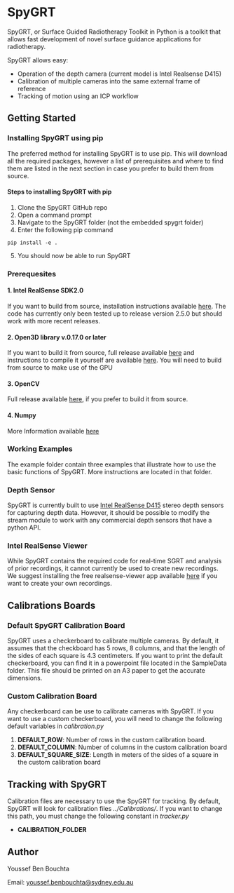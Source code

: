 # SpyGRT

SpyGRT, or Surface Guided Radiotherapy Toolkit in Python is a toolkit that allows fast development of novel surface guidance applications for radiotherapy. 

SpyGRT allows easy: 
- Operation of the depth camera (current model is Intel Realsense D415)
- Calibration of multiple cameras into the same external frame of reference
- Tracking of motion using an ICP workflow 

## Getting Started

### Installing SpyGRT using pip
The preferred method for installing SpyGRT is to use pip. This will download all the required packages, however a list of prerequisites and where to find them are listed in the next section in case you prefer to build them from source.

#### Steps to installing SpyGRT with pip

  1. Clone the SpyGRT GitHub repo
  2. Open a command prompt 
  3. Navigate to the SpyGRT folder (not the embedded spygrt folder)
  4. Enter the following pip command
  
```
pip install -e . 
```
  5. You should now be able to run SpyGRT

### Prerequesites

#### 1. Intel RealSense SDK2.0 

If you want to build from source, installation instructions available [here](https://github.com/IntelRealSense/librealsense). The code has currently only been tested up to release version 2.5.0 but should work with more recent releases. 

#### 2. Open3D library v.0.17.0 or later

If you want to build it from source, full release available [here](https://github.com/PointCloudLibrary/pcl/releases) and instructions to compile it yourself are available [here](http://www.open3d.org/docs/release/getting_started.html).
You will need to build from source to make use of the GPU

#### 3. OpenCV 

Full release available [here](https://opencv.org/releases/), if you prefer to build it from source. 

#### 4. Numpy
More Information available [here](https://numpy.org/install/)

### Working Examples
The example folder contain three examples that illustrate how to use the basic functions of SpyGRT. More instructions are located in that folder.

### Depth Sensor
SpyGRT is currently built to use [Intel RealSense D415](https://www.intelrealsense.com/depth-camera-d415/) stereo depth sensors for capturing depth data. However, it should be possible to modify the stream module to work with any commercial depth sensors that have a python API. 

### Intel RealSense Viewer
While SpyGRT contains the required code for real-time SGRT and analysis of prior recordings, it cannot currently be used to create new recordings. We suggest installing the free realsense-viewer app available [here](https://www.intelrealsense.com/sdk-2/) if you want to create your own recordings. 

## Calibrations Boards

### Default SpyGRT Calibration Board

SpyGRT uses a checkerboard to calibrate multiple cameras. By default, it assumes that the checkboard has 5 rows, 8 columns, and that the length of the sides of each square is 4.3 centimeters. If you want to print the default checkerboard, you can find it in a powerpoint file located in the SampleData folder. This file should be printed on an A3 paper to get the accurate dimensions. 

### Custom Calibration Board
Any checkerboard can be use to calibrate cameras with SpyGRT. If you want to use a custom checkerboard, you will need to change the following default variables in *calibration.py*

1. **DEFAULT_ROW**: Number of rows in the custom calibration board.
2. **DEFAULT_COLUMN**: Number of columns in the custom calibration board
3. **DEFAULT_SQUARE_SIZE**: Length in meters of the sides of a square in the custom calibration board 

## Tracking with SpyGRT
Calibration files are necessary to use the SpyGRT for tracking. By default, SpyGRT will look for calibration files *../Calibrations/*. If you want to change this path, you must change the following constant in *tracker.py*

- **CALIBRATION_FOLDER**

## Author
Youssef Ben Bouchta

Email: youssef.benbouchta@sydney.edu.au
